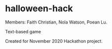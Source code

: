 # halloween-hack
Members: Faith Christian, Nola Watson, Poean Lu. 

Text-based game

Created for November 2020 Hackathon project.



